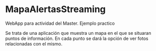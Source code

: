 # MapaAlertasStreaming
WebApp para actividad del Master. Ejemplo practico

Se trata de una aplicación que muestra un mapa en el que se situaran puntos de información. En cada punto se dará la opción de 
ver fotos relacionadas con el mismo.
